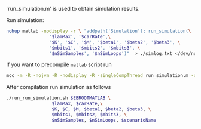`run_simulation.m' is used to obtain simulation results.

Run simulation:
```bash
nohup matlab -nodisplay -r \ "addpath('Simulation'); run_simulation(\
				'$lamMax', '$carRate',\
				'$K', '$C', '$M', '$beta1', '$beta2', '$beta3', \
				'$mbits1', '$mbits2', '$mbits3', \
				'$nSimSamples', '$nSimLoops')"	> ./simlog.txt </dev/null &	
```

If you want to precompile `matlab` script run
``` bash
mcc -m -R -nojvm -R -nodisplay -R -singleCompThread run_simulation.m -o run_simulation
```

After compilation run simulation as follows


``` bash
./run_run_simulation.sh $EBROOTMATLAB \
				 $lamMax, $carRate,\
				 $K, $C, $M, $beta1, $beta2, $beta3, \
				 $mbits1, $mbits2, $mbits3, \
				 $nSimSamples, $nSimLoops, $scenarioName
```


